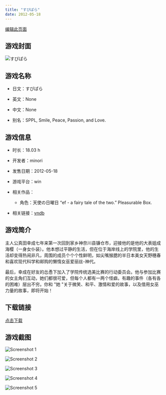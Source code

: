 ```yaml
---
title: "すぴぱら"
date: 2012-05-18
---
```

[编辑此页面](https://github.com/ACG-3/ADV3-source/blob/main/source/_posts/games/%E3%81%99%E3%81%B4%E3%81%B1%E3%82%89.md)

## 游戏封面

![すぴぱら](https%3A//pan.timero.xyz/onedrive/img_lib_001/%E3%81%99%E3%81%B4%E3%81%B1%E3%82%89_cover.avif)


## 游戏名称

- 日文：すぴぱら
- 英文：None
- 中文：None

- 别名：SPPL, Smile, Peace, Passion, and Love.


## 游戏信息

- 时长：18.03 h
- 开发者：minori
- 发售日期：2012-05-18
- 游戏平台：win
- 相关作品：
   - 角色：天使の日曜日 “ef - a fairy tale of the two.” Pleasurable Box.

- 相关链接：[vndb](https://vndb.org/v6700)


## 游戏简介

主人公真田幸成七年来第一次回到家乡神奈川县镰仓市，迎接他的是他的大表姐成海樱（一身女仆装）。他本想过平静的生活，但在位于海岸线上的学院里，他的生活却变得热闹非凡，周围的成员个个个性鲜明，如尖嘴猴腮的半日本美女天野穗春和喜欢现代科学和邮购的懒惰女巫爱丽丝-神代。

最后，幸成在好友的怂恿下加入了学院传统选美比赛的行动委员会。他与参加比赛的女主角们互动，她们都很可爱，但每个人都有一两个怪癖。有趣的事件（各有各的困难）层出不穷。你和 "她 "关于微笑、和平、激情和爱的故事，以及借用女巫力量的故事，即将开始！




## 下载链接

[点击下载](https://pan.timero.xyz/onedrive/adv_lib_001/%E3%81%99%E3%81%B4%E3%81%B1%E3%82%89)


## 游戏截图


![Screenshot 1](https%3A//pan.timero.xyz/onedrive/img_lib_001/%E3%81%99%E3%81%B4%E3%81%B1%E3%82%89_Screenshot_1.avif)

![Screenshot 2](https%3A//pan.timero.xyz/onedrive/img_lib_001/%E3%81%99%E3%81%B4%E3%81%B1%E3%82%89_Screenshot_2.avif)

![Screenshot 3](https%3A//pan.timero.xyz/onedrive/img_lib_001/%E3%81%99%E3%81%B4%E3%81%B1%E3%82%89_Screenshot_3.avif)

![Screenshot 4](https%3A//pan.timero.xyz/onedrive/img_lib_001/%E3%81%99%E3%81%B4%E3%81%B1%E3%82%89_Screenshot_4.avif)

![Screenshot 5](https%3A//pan.timero.xyz/onedrive/img_lib_001/%E3%81%99%E3%81%B4%E3%81%B1%E3%82%89_Screenshot_5.avif)

